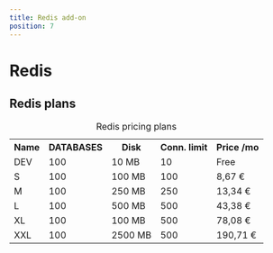 ```yaml
---
title: Redis add-on
position: 7
---
```


# Redis

## Redis plans

<table class="table table-bordered table-striped dataTable"><caption>Redis pricing plans</caption>
<tr>
<th>Name</th>
<th>DATABASES</th>
<th>Disk</th>
<th>Conn. limit</th>
<th>Price /mo</th>
</tr>
<tr>
<td class="cc-col__price "><span class="label cc-label__price label-info">DEV</span></td>
<td>100</td>
<td>10 MB</td>
<td>10</td>
<td>Free</td>
</tr>
<tr>
<td class="cc-col__price "><span class="label cc-label__price label-info">S</span></td>
<td>100</td>
<td>100 MB</td>
<td>100</td>
<td>8,67 €</td>
</tr>
<tr>
<td class="cc-col__price "><span class="label cc-label__price label-info">M</span></td>
<td>100</td>
<td>250 MB</td>
<td>250</td>
<td>13,34 €</td>
</tr>
<tr>
<td class="cc-col__price "><span class="label cc-label__price label-info">L</span></td>
<td>100</td>
<td>500 MB</td>
<td>500</td>
<td>43,38 €</td>
</tr>
<tr>
<td class="cc-col__price "><span class="label cc-label__price label-info">XL</span></td>
<td>100</td>
<td>100 MB</td>
<td>500</td>
<td>78,08 €</td>
</tr>
<tr>
<td class="cc-col__price "><span class="label cc-label__price label-info">XXL</span></td>
<td>100</td>
<td>2500 MB</td>
<td>500</td>
<td>190,71 €</td>
</tr>
</table>
